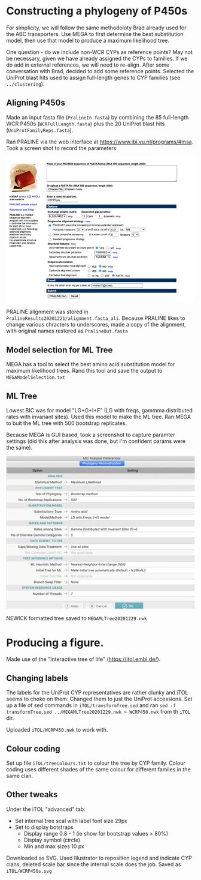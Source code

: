 # Constructing a phylogeny of P450s

For simplicity, we will follow the same methodoloty Brad already used for the ABC transporters. Use MEGA to first determine the best substitution model, then use that model to produce a maximum likelihood tree.

One question - do we include non-WCR CYPs as reference points? May not be necessary, given we have already assigned the CYPs to families. If we do add in external references, we will need to re-align. After some conversation with Brad, decided to add some reference points. Selected the UniProt blast hits used to assign full-length genes to CYP families (see `../clustering`).

## Aligning P450s

Made an input fasta file (`PralineIn.fasta`) by combining the 85 full-length WCR P450s (`WCRFullLength.fasta`) plus the 20 UniProt blast hits (`UniProtFamilyReps.fasta`).

Ran PRALINE via the web interface at https://www.ibi.vu.nl/programs/#msa. Took a screen shot to record the parameters

![Praline settings](PralineSettings20201221.png)

PRALINE alignment was stored in `PralineResults20201221/alignment.fasta_ali`. Because PRALINE likes to change various chracters to underscores, made a copy of the alignment, with original names restored as `PralineOut.fasta`

## Model selection for ML Tree

MEGA has a tool to select the best amino acid substitution model for maximum likelihood trees. Rand this tool and save the output to `MEGAModelSelection.txt`

## ML Tree

Lowest BIC was for model "LG+G+I+F" (LG with freqs, gammma distributed rates with invariant sites). Used this model to make the ML tree. Ran MEGA to buit the ML tree with 500 bootstrap replicates.

Because MEGA is GUI based, took a screenshot to capture paramter settings (did this after analysis was done, but I'm confident params were the same).

![MEGA settings](MEGASettings20201229.png)

NEWICK formatted tree saved to `MEGAMLTree20201229.nwk`

# Producing a figure.

Made use of the "Interactive tree of life" (https://itol.embl.de/).

## Changing labels

The labels for the UniProt CYP representatives are rather clunky and iTOL seems to choke on them. Changed them to just the UniProt accessions. Set up a file of sed commands in `iTOL/transformTree.sed` and ran `sed -f transformTree.sed ../MEGAMLTree20201229.nwk > WCRP450.nwk` from th `iTOL` dir.

Uploaded `iTOL/WCRP450.nwk` to work with.

## Colour coding

Set up file `iTOL/treeColours.txt` to colour the tree by CYP family. Colour coding uses different shades of the same colour for different familes in the same clan.

## Other tweaks

Under the iTOL "advanced" tab:

 * Set internal tree scal with label font size 29px
 * Set to display botstraps
   * Display range 0.8 - 1 (ie show for bootstrap values > 80%) 
   * Display symbol (circle)
   * Min and max sizes 10 px

Downloaded as SVG. Used Illustrator to reposition legend and indicate CYP clans, deleted scale bar since the internal scale does the job. Saved as `iTOL/WCRP450s.svg`
